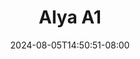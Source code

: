 --- 
title: "Alya A1"
description: "  bokep Alya A1 doodstream video full  "
date: 2024-08-05T14:50:51-08:00
file_code: "u5jvu50ib0dj"
draft: false
cover: "eot2hywjtpavgja0.jpg"
tags: ["Alya", "bokep-indo", "bokep-viral", "bokep-ig"]
length: 35
fld_id: "1483387"
foldername: "Alya"
categories: ["Alya"]
views: 0
---
